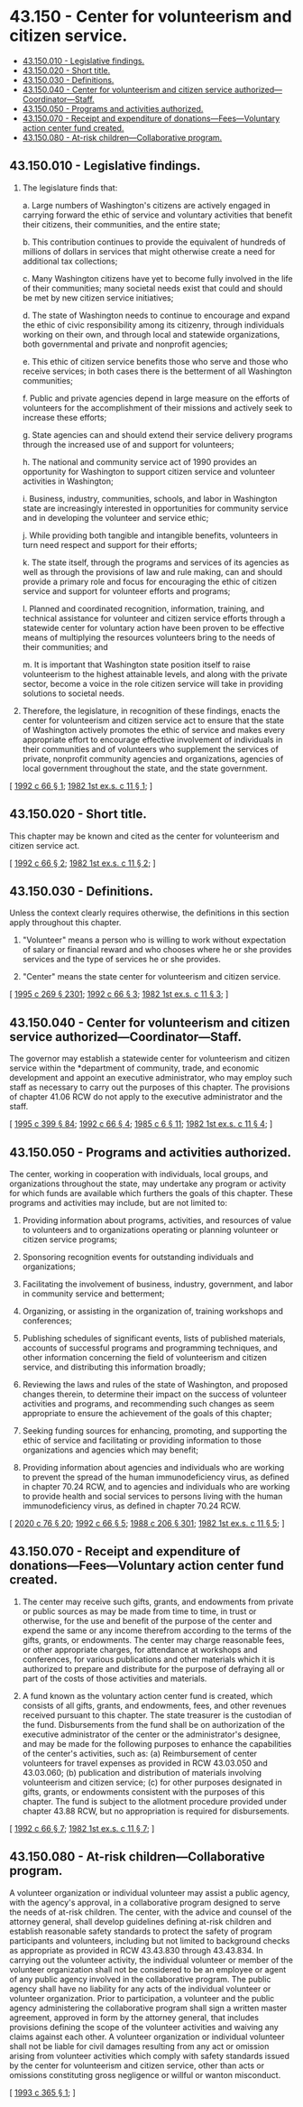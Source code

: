# 43.150 - Center for volunteerism and citizen service.
* [43.150.010 - Legislative findings.](#43150010---legislative-findings)
* [43.150.020 - Short title.](#43150020---short-title)
* [43.150.030 - Definitions.](#43150030---definitions)
* [43.150.040 - Center for volunteerism and citizen service authorized—Coordinator—Staff.](#43150040---center-for-volunteerism-and-citizen-service-authorizedcoordinatorstaff)
* [43.150.050 - Programs and activities authorized.](#43150050---programs-and-activities-authorized)
* [43.150.070 - Receipt and expenditure of donations—Fees—Voluntary action center fund created.](#43150070---receipt-and-expenditure-of-donationsfeesvoluntary-action-center-fund-created)
* [43.150.080 - At-risk children—Collaborative program.](#43150080---at-risk-childrencollaborative-program)
## 43.150.010 - Legislative findings.
1. The legislature finds that:

   a. Large numbers of Washington's citizens are actively engaged in carrying forward the ethic of service and voluntary activities that benefit their citizens, their communities, and the entire state;

   b. This contribution continues to provide the equivalent of hundreds of millions of dollars in services that might otherwise create a need for additional tax collections;

   c. Many Washington citizens have yet to become fully involved in the life of their communities; many societal needs exist that could and should be met by new citizen service initiatives;

   d. The state of Washington needs to continue to encourage and expand the ethic of civic responsibility among its citizenry, through individuals working on their own, and through local and statewide organizations, both governmental and private and nonprofit agencies;

   e. This ethic of citizen service benefits those who serve and those who receive services; in both cases there is the betterment of all Washington communities;

   f. Public and private agencies depend in large measure on the efforts of volunteers for the accomplishment of their missions and actively seek to increase these efforts;

   g. State agencies can and should extend their service delivery programs through the increased use of and support for volunteers;

   h. The national and community service act of 1990 provides an opportunity for Washington to support citizen service and volunteer activities in Washington;

   i. Business, industry, communities, schools, and labor in Washington state are increasingly interested in opportunities for community service and in developing the volunteer and service ethic;

   j. While providing both tangible and intangible benefits, volunteers in turn need respect and support for their efforts;

   k. The state itself, through the programs and services of its agencies as well as through the provisions of law and rule making, can and should provide a primary role and focus for encouraging the ethic of citizen service and support for volunteer efforts and programs;

   l. Planned and coordinated recognition, information, training, and technical assistance for volunteer and citizen service efforts through a statewide center for voluntary action have been proven to be effective means of multiplying the resources volunteers bring to the needs of their communities; and

   m. It is important that Washington state position itself to raise volunteerism to the highest attainable levels, and along with the private sector, become a voice in the role citizen service will take in providing solutions to societal needs.

2. Therefore, the legislature, in recognition of these findings, enacts the center for volunteerism and citizen service act to ensure that the state of Washington actively promotes the ethic of service and makes every appropriate effort to encourage effective involvement of individuals in their communities and of volunteers who supplement the services of private, nonprofit community agencies and organizations, agencies of local government throughout the state, and the state government.

\[ [1992 c 66 § 1](https://lawfilesext.leg.wa.gov/biennium/1991-92/Pdf/Bills/Session%20Laws/House/2735-S.SL.pdf?cite=1992%20c%2066%20§%201); [1982 1st ex.s. c 11 § 1](https://leg.wa.gov/CodeReviser/documents/sessionlaw/1982ex1c11.pdf?cite=1982%201st%20ex.s.%20c%2011%20§%201); \]

## 43.150.020 - Short title.
This chapter may be known and cited as the center for volunteerism and citizen service act.

\[ [1992 c 66 § 2](https://lawfilesext.leg.wa.gov/biennium/1991-92/Pdf/Bills/Session%20Laws/House/2735-S.SL.pdf?cite=1992%20c%2066%20§%202); [1982 1st ex.s. c 11 § 2](https://leg.wa.gov/CodeReviser/documents/sessionlaw/1982ex1c11.pdf?cite=1982%201st%20ex.s.%20c%2011%20§%202); \]

## 43.150.030 - Definitions.
Unless the context clearly requires otherwise, the definitions in this section apply throughout this chapter.

1. "Volunteer" means a person who is willing to work without expectation of salary or financial reward and who chooses where he or she provides services and the type of services he or she provides.

2. "Center" means the state center for volunteerism and citizen service.

\[ [1995 c 269 § 2301](https://lawfilesext.leg.wa.gov/biennium/1995-96/Pdf/Bills/Session%20Laws/House/1107-S.SL.pdf?cite=1995%20c%20269%20§%202301); [1992 c 66 § 3](https://lawfilesext.leg.wa.gov/biennium/1991-92/Pdf/Bills/Session%20Laws/House/2735-S.SL.pdf?cite=1992%20c%2066%20§%203); [1982 1st ex.s. c 11 § 3](https://leg.wa.gov/CodeReviser/documents/sessionlaw/1982ex1c11.pdf?cite=1982%201st%20ex.s.%20c%2011%20§%203); \]

## 43.150.040 - Center for volunteerism and citizen service authorized—Coordinator—Staff.
The governor may establish a statewide center for volunteerism and citizen service within the *department of community, trade, and economic development and appoint an executive administrator, who may employ such staff as necessary to carry out the purposes of this chapter. The provisions of chapter 41.06 RCW do not apply to the executive administrator and the staff.

\[ [1995 c 399 § 84](https://lawfilesext.leg.wa.gov/biennium/1995-96/Pdf/Bills/Session%20Laws/House/1014.SL.pdf?cite=1995%20c%20399%20§%2084); [1992 c 66 § 4](https://lawfilesext.leg.wa.gov/biennium/1991-92/Pdf/Bills/Session%20Laws/House/2735-S.SL.pdf?cite=1992%20c%2066%20§%204); [1985 c 6 § 11](https://leg.wa.gov/CodeReviser/documents/sessionlaw/1985c6.pdf?cite=1985%20c%206%20§%2011); [1982 1st ex.s. c 11 § 4](https://leg.wa.gov/CodeReviser/documents/sessionlaw/1982ex1c11.pdf?cite=1982%201st%20ex.s.%20c%2011%20§%204); \]

## 43.150.050 - Programs and activities authorized.
The center, working in cooperation with individuals, local groups, and organizations throughout the state, may undertake any program or activity for which funds are available which furthers the goals of this chapter. These programs and activities may include, but are not limited to:

1. Providing information about programs, activities, and resources of value to volunteers and to organizations operating or planning volunteer or citizen service programs;

2. Sponsoring recognition events for outstanding individuals and organizations;

3. Facilitating the involvement of business, industry, government, and labor in community service and betterment;

4. Organizing, or assisting in the organization of, training workshops and conferences;

5. Publishing schedules of significant events, lists of published materials, accounts of successful programs and programming techniques, and other information concerning the field of volunteerism and citizen service, and distributing this information broadly;

6. Reviewing the laws and rules of the state of Washington, and proposed changes therein, to determine their impact on the success of volunteer activities and programs, and recommending such changes as seem appropriate to ensure the achievement of the goals of this chapter;

7. Seeking funding sources for enhancing, promoting, and supporting the ethic of service and facilitating or providing information to those organizations and agencies which may benefit;

8. Providing information about agencies and individuals who are working to prevent the spread of the human immunodeficiency virus, as defined in chapter 70.24 RCW, and to agencies and individuals who are working to provide health and social services to persons living with the human immunodeficiency virus, as defined in chapter 70.24 RCW.

\[ [2020 c 76 § 20](https://lawfilesext.leg.wa.gov/biennium/2019-20/Pdf/Bills/Session%20Laws/House/1551-S.SL.pdf?cite=2020%20c%2076%20§%2020); [1992 c 66 § 5](https://lawfilesext.leg.wa.gov/biennium/1991-92/Pdf/Bills/Session%20Laws/House/2735-S.SL.pdf?cite=1992%20c%2066%20§%205); [1988 c 206 § 301](https://leg.wa.gov/CodeReviser/documents/sessionlaw/1988c206.pdf?cite=1988%20c%20206%20§%20301); [1982 1st ex.s. c 11 § 5](https://leg.wa.gov/CodeReviser/documents/sessionlaw/1982ex1c11.pdf?cite=1982%201st%20ex.s.%20c%2011%20§%205); \]

## 43.150.070 - Receipt and expenditure of donations—Fees—Voluntary action center fund created.
1. The center may receive such gifts, grants, and endowments from private or public sources as may be made from time to time, in trust or otherwise, for the use and benefit of the purpose of the center and expend the same or any income therefrom according to the terms of the gifts, grants, or endowments. The center may charge reasonable fees, or other appropriate charges, for attendance at workshops and conferences, for various publications and other materials which it is authorized to prepare and distribute for the purpose of defraying all or part of the costs of those activities and materials.

2. A fund known as the voluntary action center fund is created, which consists of all gifts, grants, and endowments, fees, and other revenues received pursuant to this chapter. The state treasurer is the custodian of the fund. Disbursements from the fund shall be on authorization of the executive administrator of the center or the administrator's designee, and may be made for the following purposes to enhance the capabilities of the center's activities, such as: (a) Reimbursement of center volunteers for travel expenses as provided in RCW 43.03.050 and 43.03.060; (b) publication and distribution of materials involving volunteerism and citizen service; (c) for other purposes designated in gifts, grants, or endowments consistent with the purposes of this chapter. The fund is subject to the allotment procedure provided under chapter 43.88 RCW, but no appropriation is required for disbursements.

\[ [1992 c 66 § 7](https://lawfilesext.leg.wa.gov/biennium/1991-92/Pdf/Bills/Session%20Laws/House/2735-S.SL.pdf?cite=1992%20c%2066%20§%207); [1982 1st ex.s. c 11 § 7](https://leg.wa.gov/CodeReviser/documents/sessionlaw/1982ex1c11.pdf?cite=1982%201st%20ex.s.%20c%2011%20§%207); \]

## 43.150.080 - At-risk children—Collaborative program.
A volunteer organization or individual volunteer may assist a public agency, with the agency's approval, in a collaborative program designed to serve the needs of at-risk children. The center, with the advice and counsel of the attorney general, shall develop guidelines defining at-risk children and establish reasonable safety standards to protect the safety of program participants and volunteers, including but not limited to background checks as appropriate as provided in RCW 43.43.830 through 43.43.834. In carrying out the volunteer activity, the individual volunteer or member of the volunteer organization shall not be considered to be an employee or agent of any public agency involved in the collaborative program. The public agency shall have no liability for any acts of the individual volunteer or volunteer organization. Prior to participation, a volunteer and the public agency administering the collaborative program shall sign a written master agreement, approved in form by the attorney general, that includes provisions defining the scope of the volunteer activities and waiving any claims against each other. A volunteer organization or individual volunteer shall not be liable for civil damages resulting from any act or omission arising from volunteer activities which comply with safety standards issued by the center for volunteerism and citizen service, other than acts or omissions constituting gross negligence or willful or wanton misconduct.

\[ [1993 c 365 § 1](https://lawfilesext.leg.wa.gov/biennium/1993-94/Pdf/Bills/Session%20Laws/Senate/5844-S.SL.pdf?cite=1993%20c%20365%20§%201); \]

